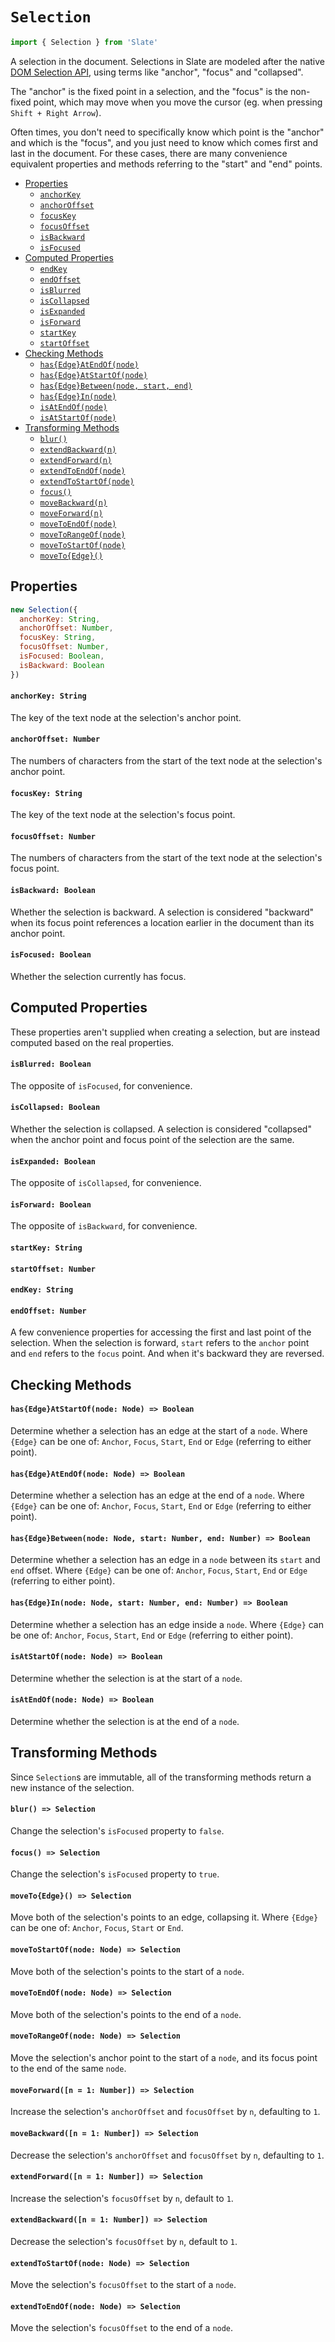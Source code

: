 
# `Selection`

```js
import { Selection } from 'Slate'
```

A selection in the document. Selections in Slate are modeled after the native [DOM Selection API](https://developer.mozilla.org/en-US/docs/Web/API/Selection), using terms like "anchor", "focus" and "collapsed".

The "anchor" is the fixed point in a selection, and the "focus" is the non-fixed point, which may move when you move the cursor (eg. when pressing `Shift + Right Arrow`).

Often times, you don't need to specifically know which point is the "anchor" and which is the "focus", and you just need to know which comes first and last in the document. For these cases, there are many convenience equivalent properties and methods referring to the "start" and "end" points.

- [Properties](#properties)
  - [`anchorKey`](#anchorkey-string)
  - [`anchorOffset`](#anchoroffset-number)
  - [`focusKey`](#focuskey-string)
  - [`focusOffset`](#focusoffset-number)
  - [`isBackward`](#isbackward-boolean)
  - [`isFocused`](#isfocused-boolean)
- [Computed Properties](#computed-properties)
  - [`endKey`](#endkey-string)
  - [`endOffset`](#endoffset-number) 
  - [`isBlurred`](#isblurred-boolean)
  - [`isCollapsed`](#iscollapsed-boolean)
  - [`isExpanded`](#isExpanded-boolean)
  - [`isForward`](#isForward-boolean)
  - [`startKey`](#startkey-string)
  - [`startOffset`](#startoffset-number)
- [Checking Methods](#checking-methods)
  - [`has{Edge}AtEndOf(node)`](hasedgeatendof-node)
  - [`has{Edge}AtStartOf(node)`](hasedgeatstartof-node)
  - [`has{Edge}Between(node, start, end)`](hasedgebetween-node-start-end)
  - [`has{Edge}In(node)`](hasedgein-node)
  - [`isAtEndOf(node)`](isatendof-node)
  - [`isAtStartOf(node)`](isatstartof-node)
- [Transforming Methods](#transforming-methods)
  - [`blur()`](blur)
  - [`extendBackward(n)`](extendbackward-n)
  - [`extendForward(n)`](extendforward-n)
  - [`extendToEndOf(node)`](extendtoendof-node)
  - [`extendToStartOf(node)`](extendtostartof-node)
  - [`focus()`](focus)
  - [`moveBackward(n)`](movebackward-n)
  - [`moveForward(n)`](moveforward-n)
  - [`moveToEndOf(node)`](movetoendof-node)
  - [`moveToRangeOf(node)`](movetorangeof-node)
  - [`moveToStartOf(node)`](movetostartof-node)
  - [`moveTo{Edge}()`](movetoedge)


## Properties

```js
new Selection({
  anchorKey: String,
  anchorOffset: Number,
  focusKey: String,
  focusOffset: Number,
  isFocused: Boolean,
  isBackward: Boolean  
})
```

#### `anchorKey: String`

The key of the text node at the selection's anchor point.

#### `anchorOffset: Number`

The numbers of characters from the start of the text node at the selection's anchor point.

#### `focusKey: String`

The key of the text node at the selection's focus point.

#### `focusOffset: Number`

The numbers of characters from the start of the text node at the selection's focus point.

#### `isBackward: Boolean`

Whether the selection is backward. A selection is considered "backward" when its focus point references a location earlier in the document than its anchor point.

#### `isFocused: Boolean`

Whether the selection currently has focus.


## Computed Properties

These properties aren't supplied when creating a selection, but are instead computed based on the real properties.

#### `isBlurred: Boolean`

The opposite of `isFocused`, for convenience.

#### `isCollapsed: Boolean`

Whether the selection is collapsed. A selection is considered "collapsed" when the anchor point and focus point of the selection are the same.

#### `isExpanded: Boolean`

The opposite of `isCollapsed`, for convenience.

#### `isForward: Boolean`

The opposite of `isBackward`, for convenience.

#### `startKey: String`
#### `startOffset: Number`
#### `endKey: String`
#### `endOffset: Number`

A few convenience properties for accessing the first and last point of the selection. When the selection is forward, `start` refers to the `anchor` point and `end` refers to the `focus` point. And when it's backward they are reversed.


## Checking Methods

#### `has{Edge}AtStartOf(node: Node) => Boolean`

Determine whether a selection has an edge at the start of a `node`. Where `{Edge}` can be one of: `Anchor`, `Focus`, `Start`, `End` or `Edge` (referring to either point).

#### `has{Edge}AtEndOf(node: Node) => Boolean`

Determine whether a selection has an edge at the end of a `node`. Where `{Edge}` can be one of: `Anchor`, `Focus`, `Start`, `End` or `Edge` (referring to either point).

#### `has{Edge}Between(node: Node, start: Number, end: Number) => Boolean`

Determine whether a selection has an edge in a `node` between its `start` and `end` offset. Where `{Edge}` can be one of: `Anchor`, `Focus`, `Start`, `End` or `Edge` (referring to either point).

#### `has{Edge}In(node: Node, start: Number, end: Number) => Boolean`

Determine whether a selection has an edge inside a `node`. Where `{Edge}` can be one of: `Anchor`, `Focus`, `Start`, `End` or `Edge` (referring to either point).

#### `isAtStartOf(node: Node) => Boolean`

Determine whether the selection is at the start of a `node`.

#### `isAtEndOf(node: Node) => Boolean`

Determine whether the selection is at the end of a `node`.


## Transforming Methods

Since `Selection`s are immutable, all of the transforming methods return a new instance of the selection.

#### `blur() => Selection`

Change the selection's `isFocused` property to `false`.

#### `focus() => Selection`

Change the selection's `isFocused` property to `true`.

#### `moveTo{Edge}() => Selection`

Move both of the selection's points to an edge, collapsing it. Where `{Edge}` can be one of: `Anchor`, `Focus`, `Start` or `End`.

#### `moveToStartOf(node: Node) => Selection`

Move both of the selection's points to the start of a `node`.

#### `moveToEndOf(node: Node) => Selection`

Move both of the selection's points to the end of a `node`.

#### `moveToRangeOf(node: Node) => Selection`

Move the selection's anchor point to the start of a `node`, and its focus point to the end of the same `node`.

#### `moveForward([n = 1: Number]) => Selection`

Increase the selection's `anchorOffset` and `focusOffset` by `n`, defaulting to `1`.

#### `moveBackward([n = 1: Number]) => Selection`

Decrease the selection's `anchorOffset` and `focusOffset` by `n`, defaulting to `1`.

#### `extendForward([n = 1: Number]) => Selection`

Increase the selection's `focusOffset` by `n`, default to `1`.

#### `extendBackward([n = 1: Number]) => Selection`

Decrease the selection's `focusOffset` by `n`, default to `1`.

#### `extendToStartOf(node: Node) => Selection`

Move the selection's `focusOffset` to the start of a `node`.

#### `extendToEndOf(node: Node) => Selection`

Move the selection's `focusOffset` to the end of a `node`.
